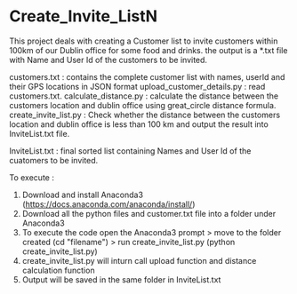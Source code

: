 # Create_Invite_ListN
This project deals with creating a Customer list to invite customers within 100km of our Dublin office for some food and drinks. the output is a *.txt file with Name and User Id of the customers to be invited.

customers.txt : contains the complete customer list with names, userId and their GPS locations in JSON format
upload_customer_details.py : read customers.txt.
calculate_distance.py : calculate the distance between the customers location and dublin office using great_circle distance formula.
create_invite_list.py : Check whether the  distance between the customers location and dublin office is less than 100 km and output the result into InviteList.txt file.

InviteList.txt : final sorted list containing Names and User Id of the cuatomers to be invited.

To execute : 
1. Download and install Anaconda3 (https://docs.anaconda.com/anaconda/install/) 
2. Download all the python files and customer.txt file into a folder under Anaconda3 
3. To execute the code open the Anaconda3 prompt > move to the folder created (cd "filename") > run create_invite_list.py (python create_invite_list.py)
4. create_invite_list.py will inturn call upload function and distance calculation function 
5. Output will be saved in the same folder in InviteList.txt
